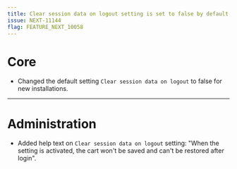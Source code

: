 ```yaml
---
title: Clear session data on logout setting is set to false by default for new installations
issue: NEXT-11144
flag: FEATURE_NEXT_10058
---
```

# Core
*  Changed the default setting `Clear session data on logout` to false for new installations.
___
# Administration
*  Added help text on `Clear session data on logout` setting: "When the setting is activated, the cart won't be saved and can't be restored after login".
